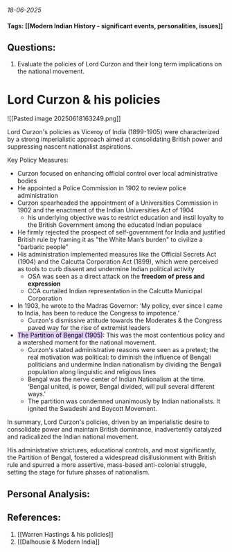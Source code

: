 *18-06-2025*
#### Tags: [[Modern Indian History - significant events, personalities, issues]]


## Questions:

1. Evaluate the policies of Lord Curzon and their long term implications on the national movement.

# Lord Curzon & his policies

![[Pasted image 20250618163249.png]]

Lord Curzon's policies as Viceroy of India (1899-1905) were characterized by a strong imperialistic approach aimed at consolidating British power and suppressing nascent nationalist aspirations. 

Key Policy Measures:
- Curzon focused on enhancing official control over local administrative bodies
- He appointed a Police Commission in 1902 to review police administration
- Curzon spearheaded the appointment of a Universities Commission in 1902 and the enactment of the Indian Universities Act of 1904
	- his underlying objective was to restrict education and instil loyalty to the British Government among the educated Indian populace
- He firmly rejected the prospect of self-government for India and justified British rule by framing it as "the White Man’s burden" to civilize a "barbaric people"
- His administration implemented measures like the Official Secrets Act (1904) and the Calcutta Corporation Act (1899), which were perceived as tools to curb dissent and undermine Indian political activity
	- OSA was seen as a direct attack on the **freedom of press and expression**
	- CCA curtailed Indian representation in the Calcutta Municipal Corporation
- In 1903, he wrote to the Madras Governor: ‘My policy, ever since I came to India, has been to reduce the Congress to impotence.’
	- Curzon's dismissive attitude towards the Moderates & the Congress paved way for the rise of extremist leaders
- <mark style="background: #D2B3FFA6;">The Partition of Bengal (1905)</mark>: This was the most contentious policy and a watershed moment for the national movement.
	- Curzon's stated administrative reasons were seen as a pretext; the real motivation was political: to diminish the influence of Bengali politicians and undermine Indian nationalism by dividing the Bengali population along linguistic and religious lines
	- Bengal was the nerve center of Indian Nationalism at the time. ‘Bengal united, is power, Bengal divided, will pull several different ways.'
	- The partition was condemned unanimously by Indian nationalists. It ignited the Swadeshi and Boycott Movement.


In summary, Lord Curzon's policies, driven by an imperialistic desire to consolidate power and maintain British dominance, inadvertently catalyzed and radicalized the Indian national movement. 

His administrative strictures, educational controls, and most significantly, the Partition of Bengal, fostered a widespread disillusionment with British rule and spurred a more assertive, mass-based anti-colonial struggle, setting the stage for future phases of nationalism.



## Personal Analysis:


## References:

1. [[Warren Hastings & his policies]]
2. [[Dalhousie & Modern India]]
